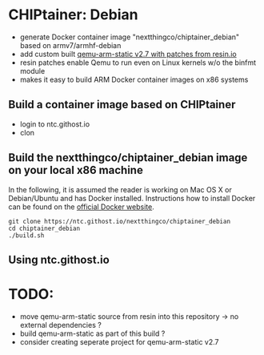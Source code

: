 # CHIPtainer: Debian

- generate Docker container image "nextthingco/chiptainer_debian" based on armv7/armhf-debian
- add custom built [qemu-arm-static v2.7 with patches from resin.io](http://kaplan2539.gitlab.io/baumeister/qemu-arm-static.tar.gz)
- resin patches enable Qemu to run even on Linux kernels w/o the binfmt module
- makes it easy to build ARM Docker container images on x86 systems


## Build a container image based on CHIPtainer
- login to ntc.githost.io
- clon



## Build the nextthingco/chiptainer_debian image on your local x86 machine

In the following, it is assumed the reader is working on Mac OS X or
Debian/Ubuntu and has Docker installed.
Instructions how to install Docker can be found on the
[official Docker website](https://docs.docker.com/engine/getstarted/step_one/#step-1-get-docker).

```
git clone https://ntc.githost.io/nextthingco/chiptainer_debian
cd chiptainer_debian
./build.sh
```

## Using ntc.githost.io



# TODO:
- move qemu-arm-static source from resin into this repository -> no external dependencies ?
- build qemu-arm-static as part of this build ?
- consider creating seperate project for qemu-arm-static v2.7


